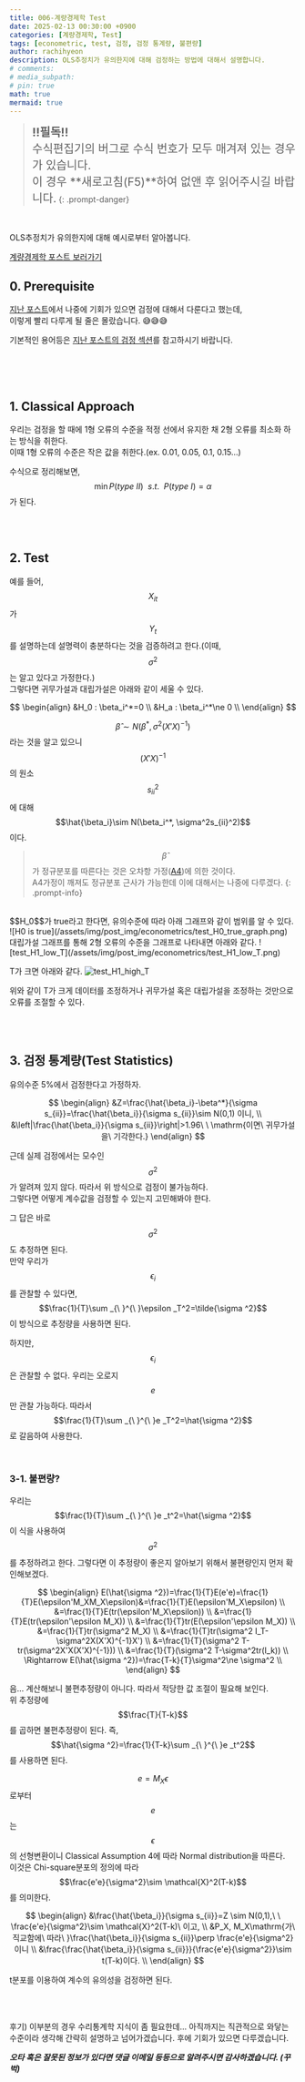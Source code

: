 ```yaml
---
title: 006-계량경제학 Test
date: 2025-02-13 00:30:00 +0900
categories: [계량경제학, Test]
tags: [econometric, test, 검정, 검정 통계량, 불편량]
author: rachihyeon 
description: OLS추정치가 유의한지에 대해 검정하는 방법에 대해서 설명합니다.
# comments: 
# media_subpath: 
# pin: true
math: true
mermaid: true
---
```


><span style="font-size: 20px;">**!!필독!!** <br>
>수식편집기의 버그로 수식 번호가 모두 매겨져 있는 경우가 있습니다. <br>
>이 경우 **새로고침(F5)**하여 없앤 후 읽어주시길 바랍니다.</span>
{: .prompt-danger}

<br>

OLS추정치가 유의한지에 대해 예시로부터 알아봅니다.

[계량경제학 포스트 보러가기](/categories/계량경제학/)

## 0. Prerequisite

[지난 포스트](/posts/005-계량경제학-Gauss-Markov-Theorem/)에서 나중에 기회가 있으면 검정에 대해서 다룬다고 했는데, <br>
이렇게 빨리 다루게 될 줄은 몰랐습니다. 😅😅😅

기본적인 용어등은 [지난 포스트의 검정 섹션](/posts/005-계량경제학-Gauss-Markov-Theorem/#3-검정test)를 참고하시기 바랍니다.

<br>
<br>
<br>

## 1. Classical Approach

우리는 검정을 할 때에 1형 오류의 수준을 적정 선에서 유지한 채 2형 오류를 최소화 하는 방식을 취한다.<br>
이때 1형 오류의 수준은 작은 값을 취한다.(ex. 0.01, 0.05, 0.1, 0.15...)

수식으로 정리해보면, $$\min P(type\ II)\ \ s.t.\ \ P(type\ I)=\alpha$$가 된다.

<br>
<br>

## 2. Test

예를 들어, $$X_{it}$$가 $$Y_t$$를 설명하는데 설명력이 충분하다는 것을 검증하려고 한다.(이때, $$\sigma^2$$는 알고 있다고 가정한다.)<br>
그렇다면 귀무가설과 대립가설은 아래와 같이 세울 수 있다.

$$
\begin{align}
&H_0 : \beta_i^*=0 \\
&H_a : \beta_i^*\ne 0 \\
\end{align}
$$

$$\hat{\beta}\sim N(\beta^*, \sigma^2(X'X)^{-1})$$라는 것을 알고 있으니 $$(X'X)^{-1}$$의 원소 $$s_{ii}^2$$에 대해 $$\hat{\beta_i}\sim N(\beta_i^*, \sigma^2s_{ii}^2)$$이다.
>$$\hat{\beta}$$가 정규분포를 따른다는 것은 오차항 가정([A4](/posts/005-계량경제학-Gauss-Markov-Theorem/#2-1-classical-assumption))에 의한 것이다. <br>
>A4가정이 깨져도 정규분포 근사가 가능한데 이에 대해서는 나중에 다루겠다.
{: .prompt-info}

<br>
$$H_0$$가 true라고 한다면, 유의수준에 따라 아래 그래프와 같이 범위를 알 수 있다.
![H0 is true](/assets/img/post_img/econometrics/test_H0_true_graph.png)

<br>
대립가설 그래프를 통해 2형 오류의 수준을 그래프로 나타내면 아래와 같다.
![test_H1_low_T](/assets/img/post_img/econometrics/test_H1_low_T.png)

T가 크면 아래와 같다.
![test_H1_high_T](/assets/img/post_img/econometrics/test_H1_high_T.png)

위와 같이 T가 크게 데이터를 조정하거나 귀무가설 혹은 대립가설을 조정하는 것만으로 오류를 조절할 수 있다.

<br>
<br>

## 3. 검정 통계량(Test Statistics)

유의수준 5%에서 검정한다고 가정하자.

$$
\begin{align}
&Z=\frac{\hat{\beta_i}-\beta^*}{\sigma s_{ii}}=\frac{\hat{\beta_i}}{\sigma s_{ii}}\sim N(0,1) 이니, \\
&\left|\frac{\hat{\beta_i}}{\sigma s_{ii}}\right|>1.96\ \  \mathrm{이면\ 귀무가설을\ 기각한다.}
\end{align}
$$

근데 실제 검정에서는 모수인 $$\sigma^2$$가 알려져 있지 않다. 따라서 위 방식으로 검정이 불가능하다.<br>
그렇다면 어떻게 계수값을 검정할 수 있는지 고민해봐야 한다.

그 답은 바로 $$\sigma^2$$도 추정하면 된다.<br>
만약 우리가 $$\epsilon_i$$를 관찰할 수 있다면, $$\frac{1}{T}\sum _{\ }^{\ }\epsilon _T^2=\tilde{\sigma ^2}$$이 방식으로 추정량을 사용하면 된다.

하지만, $$\epsilon_i$$은 관찰할 수 없다. 우리는 오로지 $$e$$만 관찰 가능하다. 따라서 $$\frac{1}{T}\sum _{\ }^{\ }e _T^2=\hat{\sigma ^2}$$로 갈음하여 사용한다.

<br>

### 3-1. 불편량? 

우리는 $$\frac{1}{T}\sum _{\ }^{\ }e _t^2=\hat{\sigma ^2}$$이 식을 사용하여 $$\sigma^2$$를 추정하려고 한다. 그렇다면 이 추정량이 좋은지 알아보기 위해서 불편량인지 먼저 확인해보겠다.

$$
\begin{align}
E(\hat{\sigma ^2})=\frac{1}{T}E(e'e)=\frac{1}{T}E(\epsilon'M_XM_X\epsilon)&=\frac{1}{T}E(\epsilon'M_X\epsilon) \\
&=\frac{1}{T}E(tr(\epsilon'M_X\epsilon)) \\
&=\frac{1}{T}E(tr(\epsilon'\epsilon M_X)) \\
&=\frac{1}{T}tr(E(\epsilon'\epsilon M_X)) \\
&=\frac{1}{T}tr(\sigma^2 M_X) \\
&=\frac{1}{T}tr(\sigma^2 I_T-\sigma^2X(X'X)^{-1}X') \\
&=\frac{1}{T}(\sigma^2 T-tr(\sigma^2X'X(X'X)^{-1})) \\
&=\frac{1}{T}(\sigma^2 T-\sigma^2tr(I_k)) \\
\Rightarrow E(\hat{\sigma ^2})=\frac{T-k}{T}\sigma^2\ne \sigma^2 \\
\end{align}
$$

음... 계산해보니 불편추정량이 아니다. 따라서 적당한 값 조절이 필요해 보인다.<br>
위 추정량에 $$\frac{T}{T-k}$$를 곱하면 불편추정량이 된다. 즉, $$\hat{\sigma ^2}=\frac{1}{T-k}\sum _{\ }^{\ }e _t^2$$를 사용하면 된다.

$$e=M_X\epsilon$$로부터 $$e$$는 $$\epsilon$$의 선형변환이니 Classical Assumption 4에 따라 Normal distribution을 따른다.<br>
이것은 Chi-square분포의 정의에 따라 $$\frac{e'e}{\sigma^2}\sim \mathcal{X}^2(T-k)$$를 의미한다.

$$
\begin{align}
&\frac{\hat{\beta_i}}{\sigma s_{ii}}=Z \sim N(0,1),\ \  \frac{e'e}{\sigma^2}\sim \mathcal{X}^2(T-k)\ 이고, \\
&P_X, M_X\mathrm{가\ 직교함에\ 따라\ }\frac{\hat{\beta_i}}{\sigma s_{ii}}\perp \frac{e'e}{\sigma^2}이니 \\
&\frac{\frac{\hat{\beta_i}}{\sigma s_{ii}}}{\frac{e'e}{\sigma^2}}\sim t(T-k)이다. \\
\end{align}
$$

t분포를 이용하여 계수의 유의성을 검정하면 된다.

<br>
<br>

후기) 이부분의 경우 수리통계학 지식이 좀 필요한데... 아직까지는 직관적으로 와닿는 수준이라 생각해 간략히 설명하고 넘어가겠습니다. 후에 기회가 있으면 다루겠습니다.

***오타 혹은 잘못된 정보가 있다면 댓글 이메일 등등으로 알려주시면 감사하겠습니다. (꾸벅)***